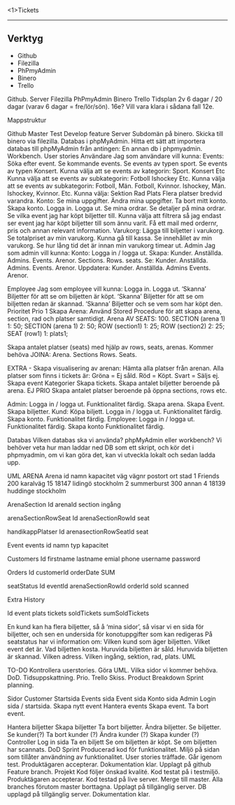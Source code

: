 <1>Tickets</h1>
__________________________
<h2>Verktyg</h2>
<ul>
    <li> Github </li>
    <li> Filezilla </li>
    <li> PhPmyAdmin </li>
    <li> Binero </li>
    <li> Trello </li>
</ul>
Github.
Server
Filezilla
PhPmyAdmin
Binero
Trello
Tidsplan
2v 6 dagar / 20 dagar (varav 6 dagar = fre/lör/sön). 
16e? 
Vill vara klara i sådana fall 12e. 









Mappstruktur

Github
Master
Test
Develop
feature
Server
Subdomän på binero.
Skicka till binero via filezilla.
Databas i phpMyAdmin. 
Hitta ett sätt att importera databas till phpMyAdmin från antingen:
En annan db i phpmyadmin.
Workbench. 
User stories
Användare
Jag som användare vill kunna:
Events:
Söka efter event. 
Se kommande events.
Se events av typen sport.
Se events av typen Konsert.
Kunna välja att se events av kategorin:
Sport.
Konsert
Etc
Kunna välja att se events av subkategorin:
Fotboll
Ishockey
Etc.
Kunna välja att se events av subkategorin:
Fotboll, Män.
Fotboll, Kvinnor.
Ishockey, Män.
Ishockey, Kvinnor.
Etc.
Kunna välja:
Sektion
Rad
Plats
Flera platser bredvid varandra.
Konto:
Se mina uppgifter.
Ändra mina uppgifter.
Ta bort mitt konto.
Skapa konto. 
Logga in.
Logga ut.
Se mina ordrar.
Se detaljer på mina ordrar.
Se vilka event jag har köpt biljetter till.
Kunna välja att filtrera så jag endast ser event jag har köpt biljetter till som ännu varit. 
Få ett mail med ordernr, pris och annan relevant information. 
Varukorg:
Lägga till biljetter i varukorg.
Se totalpriset av min varukorg.
Kunna gå till kassa. 
Se innehållet av min varukorg. 
Se hur lång tid det är innan min varukorg timear ut. 
Admin
Jag som admin vill kunna:
Konto:
Logga in / logga ut.
Skapa:
Kunder.
Anställda.
Admins.
Events.
Arenor.
Sections.
Rows.
seats.
Se:
Kunder.
Anställda.
Admins.
Events.
Arenor.
Uppdatera:
Kunder.
Anställda.
Admins
Events.
Arenor.


Employee
Jag som employee vill kunna:
Logga in.
Logga ut. 
‘Skanna’ Biljetter för att se om biljetten är köpt.
‘Skanna’ Biljetter för att se om biljetten redan är skannad. 
‘Skanna’ Biljetter och se vem som har köpt den. 
Prioritet
Prio 1
Skapa Arena:
Använd Stored Procedure för att skapa arena, section, rad och platser samtidigt. 
Arena AV SEATS: 100.
SECTION (arena 1) 1: 50;
SECTION (arena 1) 2: 50;
ROW (section1) 1: 25;
ROW (section2) 2: 25;
SEAT (row1) 1: plats1;

Skapa antalet platser (seats) med hjälp av rows, seats, arenas.
Kommer behöva JOINA:
Arena.
Sections
Rows.
Seats.

EXTRA - Skapa visualisering av arenan:
Hämta alla platser från arenan.
Alla platser som finns i tickets är:
Gröna = Ej såld.
Röd = Köpt.
Svart = Säljs ej. 
Skapa event
Kategorier
Skapa tickets.
Skapa antalet biljetter beroende på arena. 
EJ PRIO
Skapa antalet platser beroende på öppna sections, rows etc. 


Admin:
Logga in / logga ut.
Funktionalitet färdig. 
Skapa arena.
Skapa Event.
Skapa biljetter.
Kund:
Köpa biljett.
Logga in / logga ut.
Funktionalitet färdig. 
Skapa konto.
Funktionalitet färdig. 
Employee:
Logga in / logga ut.
Funktionalitet färdig. 
Skapa konto
Funktionalitet färdig. 



Databas
Vilken databas ska vi använda? phpMyAdmin eller workbench?
Vi behöver veta hur man laddar ned DB som ett skript, och kör det i phpmyadmin, om vi kan göra det, kan vi utveckla lokalt och sedan ladda upp. 

UML
ARENA
Arena
id
namn
kapacitet
väg
vägnr
postort
ort
stad
1
Friends
200
karalväg
15
18147
lidingö
stockholm
2
summerburst
300
annan
4
18139
huddinge
stockholm

ArenaSection
Id
arenaId
section
ingång







arenaSectionRowSeat
Id
arenaSectionRowId
seat









handikappPlatser
Id
arenasectionRowSeatId
seat









Event
events
id
namn
typ
kapacitet

Customers
Id
firstname
lastname
emial
phone
username
password

Orders
Id
customerId
orderDate
SUM








seatStatus
Id
eventId
arenaSectionRowId
orderId
sold
scanned



Extra
History 

Id
event
plats
tickets
soldTickets
sumSoldTickets


En kund kan ha flera biljetter, så å ‘mina sidor’, så visar vi en sida för biljetter, och sen en undersida för konotuppgifter som kan redigeras
På seatstatus har vi information om: 
Vilken kund som äger biljetten.
Vilket event det är.
Vad biljetten kosta.
Huruvida biljetten är såld.
Huruvida biljetten är skannad.
Vilken adress.
Vilken ingång, sektion, rad, plats. 
UML


TO-DO
Kontrollera userstories. 
Göra UML. 
Vilka sidor vi kommer behöva.
DoD.
Tidsuppskattning.
Prio.
Trello
Skiss.
Product Breakdown
Sprint planning. 

Sidor
Customer
Startsida
Events sida
Event sida
Konto sida
Admin
Login sida / startsida.
Skapa nytt event
Hantera events
Skapa event.
Ta bort event.


Hantera biljetter
Skapa biljetter
Ta bort biljetter. 
Ändra biljetter.
Se biljetter.
Se kunder(?)
Ta bort kunder (?)
Ändra kunder (?)
Skapa kunder (?)
Controller
Log in sida
Ta en biljett
Se om biljetten är köpt.
Se om biljetten har scannats. 
DoD
Sprint
Producerad kod för funktionalitet.
Miljö på sidan som tillåter användning av funktionalitet. 
User stories träffade.
Går igenom test.
Produktägaren accepterar.
Dokumentation klar.
Upplagt på github Feature branch. 
Projekt
Kod följer önskad kvalité.
Kod testat på i testmiljö. 
Produktägaren accepterar.
Kod testad på live server. 
Merge till master.
Alla branches förutom master borttagna.
Upplagt på tillgänglig server.
DB upplagd på tillgänglig server.
Dokumentation klar. 


